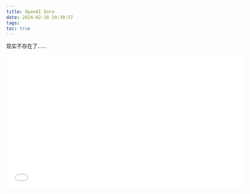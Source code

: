 ```yaml
---
title: OpenAI Sora
date: 2024-02-16 19:39:57
tags:
toc: true
---
```



现实不存在了……

<iframe src="//player.bilibili.com/player.html?aid=1150649220&bvid=BV1VZ421m7aR&cid=1441206040&p=1&autoplay=0" scrolling="no" border="0" frameborder="no" framespacing="0" allowfullscreen="true" width="640" height="360"> </iframe>


<!--more-->
